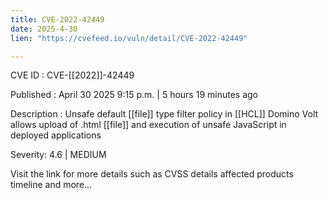 ```yaml
---
title: CVE-2022-42449
date: 2025-4-30
lien: "https://cvefeed.io/vuln/detail/CVE-2022-42449"

---
```


CVE ID : CVE-[[2022]]-42449

Published :  April 30
2025
9:15 p.m. | 5 hours
19 minutes ago

Description : Unsafe default  [[file]] type filter policy in  [[HCL]] Domino Volt allows upload of .html  [[file]] and execution of unsafe JavaScript in deployed applications

Severity: 4.6 | MEDIUM

Visit the link for more details
such as CVSS details
affected products
timeline
and more...
